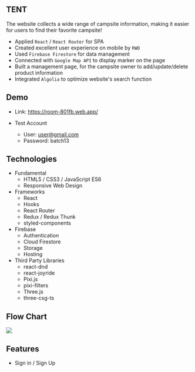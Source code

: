 ## TENT

The website collects a wide range of campsite information, making it easier for users to find their favorite campsite!

- Applied `React` / `React Router` for SPA
- Created excellent user experience on mobile by `RWD`
- Used `Firebase Firestore` for data management
- Connected with `Google Map API` to display marker on the page
- Built a management page, for the campsite owner to add/update/delete product information
- Integrated `Algolia` to optimize website's search function


## Demo

- Link: <https://room-801fb.web.app/>

- Test Account
  - User: user@gmail.com
  - Password: batch13

## Technologies

- Fundamental
  - HTML5 / CSS3 / JavaScript ES6
  - Responsive Web Design
- Frameworks
  - React
  - Hooks
  - React Router
  - Redux / Redux Thunk
  - styled-components
- Firebase
  - Authentication
  - Cloud Firestore
  - Storage
  - Hosting
- Third Party Libraries
  - react-dnd
  - react-joyride
  - Pixi.js
  - pixi-filters
  - Three.js
  - three-csg-ts

## Flow Chart

![ ](https://firebasestorage.googleapis.com/v0/b/room-801fb.appspot.com/o/demo%2Fflow_chart.jpeg?alt=media&token=f0740417-de48-40d2-9da8-63b5e49f2dd3)

## Features

- Sign in / Sign Up
